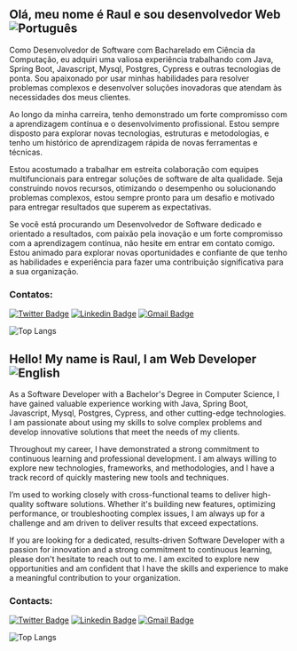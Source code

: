 ## Olá, meu nome é Raul e sou desenvolvedor Web ![Português](https://raw.githubusercontent.com/stevenrskelton/flag-icon/master/png/16/country-4x3/br.png)

Como Desenvolvedor de Software com Bacharelado em Ciência da Computação, eu adquiri uma valiosa experiência trabalhando com Java, Spring Boot, Javascript, Mysql, Postgres, Cypress e outras tecnologias de ponta. Sou apaixonado por usar minhas habilidades para resolver problemas complexos e desenvolver soluções inovadoras que atendam às necessidades dos meus clientes.

Ao longo da minha carreira, tenho demonstrado um forte compromisso com a aprendizagem contínua e o desenvolvimento profissional. Estou sempre disposto para explorar novas tecnologias, estruturas e metodologias, e tenho um histórico de aprendizagem rápida de novas ferramentas e técnicas.

Estou acostumado a trabalhar em estreita colaboração com equipes multifuncionais para entregar soluções de software de alta qualidade. Seja construindo novos recursos, otimizando o desempenho ou solucionando problemas complexos, estou sempre pronto para um desafio e motivado para entregar resultados que superem as expectativas.

Se você está procurando um Desenvolvedor de Software dedicado e orientado a resultados, com paixão pela inovação e um forte compromisso com a aprendizagem contínua, não hesite em entrar em contato comigo. Estou animado para explorar novas oportunidades e confiante de que tenho as habilidades e experiência para fazer uma contribuição significativa para a sua organização.

### Contatos:

[![Twitter Badge](https://img.shields.io/badge/-@rauldionisiodev-1ca0f1?style=flat-square&labelColor=1ca0f1&logo=twitter&logoColor=white&link=https://twitter.com/rauldionisiodev)](https://twitter.com/rauldionisiodev) [![Linkedin Badge](https://img.shields.io/badge/-Raul-blue?style=flat-square&logo=Linkedin&logoColor=white&link=https://www.linkedin.com/in/rauldionisio/)](https://www.linkedin.com/in/rauldionisio/) [![Gmail Badge](https://img.shields.io/badge/-rauldionisiosh@gmail.com-c14438?style=flat-square&logo=Gmail&logoColor=white&link=mailto:rauldionisiosh@gmail.com)](mailto:rauldionisiosh@gmail.com)

![Top Langs](https://github-readme-stats-git-masterrstaa-rickstaa.vercel.app/api/top-langs/?username=RaulDionisiodev&layout=compact&bg_color=000&border_color=30A3DC&title_color=E94D5F&text_color=FFF)


## Hello! My name is Raul, I am Web Developer ![English](https://raw.githubusercontent.com/stevenrskelton/flag-icon/master/png/16/country-4x3/gb.png)

As a Software Developer with a Bachelor's Degree in Computer Science, I have gained valuable experience working with Java, Spring Boot, Javascript, Mysql, Postgres, Cypress, and other cutting-edge technologies. I am passionate about using my skills to solve complex problems and develop innovative solutions that meet the needs of my clients.

Throughout my career, I have demonstrated a strong commitment to continuous learning and professional development. I am always willing to explore new technologies, frameworks, and methodologies, and I have a track record of quickly mastering new tools and techniques.

I’m used to working closely with cross-functional teams to deliver high-quality software solutions. Whether it's building new features, optimizing performance, or troubleshooting complex issues, I am always up for a challenge and am driven to deliver results that exceed expectations.

If you are looking for a dedicated, results-driven Software Developer with a passion for innovation and a strong commitment to continuous learning, please don't hesitate to reach out to me. I am excited to explore new opportunities and am confident that I have the skills and experience to make a meaningful contribution to your organization.


### Contacts:

[![Twitter Badge](https://img.shields.io/badge/-@rauldionisiodev-1ca0f1?style=flat-square&labelColor=1ca0f1&logo=twitter&logoColor=white&link=https://twitter.com/rauldionisiodev)](https://twitter.com/rauldionisiodev) [![Linkedin Badge](https://img.shields.io/badge/-Raul-blue?style=flat-square&logo=Linkedin&logoColor=white&link=https://www.linkedin.com/in/rauldionisio/)](https://www.linkedin.com/in/rauldionisio/) [![Gmail Badge](https://img.shields.io/badge/-rauldionisiosh@gmail.com-c14438?style=flat-square&logo=Gmail&logoColor=white&link=mailto:rauldionisiosh@gmail.com)](mailto:rauldionisiosh@gmail.com)

![Top Langs](https://github-readme-stats-git-masterrstaa-rickstaa.vercel.app/api/top-langs/?username=RaulDionisiodev&layout=compact&bg_color=000&border_color=30A3DC&title_color=E94D5F&text_color=FFF)